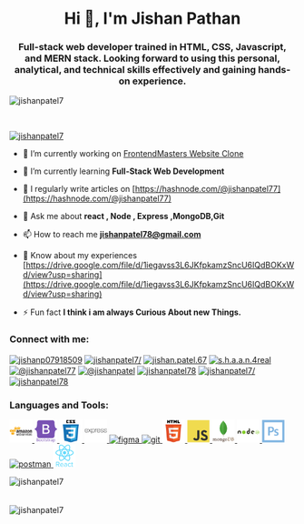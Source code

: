 <h1 align="center">Hi 👋, I'm Jishan Pathan</h1>
<h3 align="center">Full-stack web developer trained in HTML, CSS, Javascript, and MERN stack. Looking forward to using this personal, analytical, and technical skills effectively and gaining hands-on experience.</h3>

<p align="left"> <img src="https://komarev.com/ghpvc/?username=jishanpatel7&label=Profile%20views&color=0e75b6&style=flat" alt="jishanpatel7" /> </p>
<br>
<p align="left" padding="10px"> <a href="https://github.com/ryo-ma/github-profile-trophy"><img src="https://github-profile-trophy.vercel.app/?username=jishanpatel7" alt="jishanpatel7"/></a> </p>

- 🔭 I’m currently working on [FrontendMasters Website Clone](https://github.com/jishanpatel7/FrontEndMasters-Website-Clone)

- 🌱 I’m currently learning **Full-Stack Web Development**

- 📝 I regularly write articles on [https://hashnode.com/@jishanpatel77](https://hashnode.com/@jishanpatel77)

- 💬 Ask me about **react , Node , Express ,MongoDB,Git**

- 📫 How to reach me **jishanpatel78@gmail.com**

- 📄 Know about my experiences [https://drive.google.com/file/d/1iegavss3L6JKfpkamzSncU6IQdBOKxWd/view?usp=sharing](https://drive.google.com/file/d/1iegavss3L6JKfpkamzSncU6IQdBOKxWd/view?usp=sharing)

- ⚡ Fun fact **I think i am always Curious About new Things.**

<h3 align="left">Connect with me:</h3>
<p align="left">

<a href="https://twitter.com/jishanp07918509" target="_blank"><img align="center" src="https://raw.githubusercontent.com/rahuldkjain/github-profile-readme-generator/master/src/images/icons/Social/twitter.svg" alt="jishanp07918509" height="30" width="40" /></a>
<a href="https://linkedin.com/in/jishanpatel7/" target="_blank"><img align="center" src="https://raw.githubusercontent.com/rahuldkjain/github-profile-readme-generator/master/src/images/icons/Social/linked-in-alt.svg" alt="jishanpatel7/" height="30" width="40" /></a>
<a href="https://fb.com/jishan.patel.67" target="_blank"><img align="center" src="https://raw.githubusercontent.com/rahuldkjain/github-profile-readme-generator/master/src/images/icons/Social/facebook.svg" alt="jishan.patel.67" height="30" width="40" /></a>
<a href="https://instagram.com/s.h.a.a.n.4real" target="_blank"><img align="center" src="https://raw.githubusercontent.com/rahuldkjain/github-profile-readme-generator/master/src/images/icons/Social/instagram.svg" alt="s.h.a.a.n.4real" height="30" width="40" /></a>
<a href="https://hashnode.com/@jishanpatel77" target="_blank"><img align="center" src="https://raw.githubusercontent.com/rahuldkjain/github-profile-readme-generator/master/src/images/icons/Social/hashnode.svg" alt="@jishanpatel77" height="30" width="40" /></a>
<a href="https://medium.com/@jishanpatel" target="_blank"><img align="center" src="https://raw.githubusercontent.com/rahuldkjain/github-profile-readme-generator/master/src/images/icons/Social/medium.svg" alt="@jishanpatel" height="30" width="40" /></a>
<a href="https://www.hackerrank.com/jishanpatel78" target="_blank"><img align="center" src="https://raw.githubusercontent.com/rahuldkjain/github-profile-readme-generator/master/src/images/icons/Social/hackerrank.svg" alt="jishanpatel78" height="30" width="40" /></a>
<a href="https://www.leetcode.com/jishanpatel7/" target="_blank"><img align="center" src="https://raw.githubusercontent.com/rahuldkjain/github-profile-readme-generator/master/src/images/icons/Social/leet-code.svg" alt="jishanpatel7/" height="30" width="40" /></a>
<a href="https://codepen.io/jishanpatel78" target="_blank"><img align="center" src="https://raw.githubusercontent.com/rahuldkjain/github-profile-readme-generator/master/src/images/icons/Social/codepen.svg" alt="jishanpatel78" height="30" width="40" /></a>
<h3 align="left">Languages and Tools:</h3>
<p align="left"> <a href="https://aws.amazon.com" target="_blank" rel="noreferrer"> <img src="https://raw.githubusercontent.com/devicons/devicon/master/icons/amazonwebservices/amazonwebservices-original-wordmark.svg" alt="aws" width="40" height="40"/> </a> <a href="https://getbootstrap.com" target="_blank" rel="noreferrer"> <img src="https://raw.githubusercontent.com/devicons/devicon/master/icons/bootstrap/bootstrap-plain-wordmark.svg" alt="bootstrap" width="40" height="40"/> </a> <a href="https://www.w3schools.com/css/" target="_blank" rel="noreferrer"> <img src="https://raw.githubusercontent.com/devicons/devicon/master/icons/css3/css3-original-wordmark.svg" alt="css3" width="40" height="40"/> </a> <a href="https://expressjs.com" target="_blank" rel="noreferrer"> <img src="https://raw.githubusercontent.com/devicons/devicon/master/icons/express/express-original-wordmark.svg" alt="express" width="40" height="40"/> </a> <a href="https://www.figma.com/" target="_blank" rel="noreferrer"> <img src="https://www.vectorlogo.zone/logos/figma/figma-icon.svg" alt="figma" width="40" height="40"/> </a> <a href="https://git-scm.com/" target="_blank" rel="noreferrer"> <img src="https://www.vectorlogo.zone/logos/git-scm/git-scm-icon.svg" alt="git" width="40" height="40"/> </a> <a href="https://www.w3.org/html/" target="_blank" rel="noreferrer"> <img src="https://raw.githubusercontent.com/devicons/devicon/master/icons/html5/html5-original-wordmark.svg" alt="html5" width="40" height="40"/> </a> <a href="https://developer.mozilla.org/en-US/docs/Web/JavaScript" target="_blank" rel="noreferrer"> <img src="https://raw.githubusercontent.com/devicons/devicon/master/icons/javascript/javascript-original.svg" alt="javascript" width="40" height="40"/> </a> <a href="https://www.mongodb.com/" target="_blank" rel="noreferrer"> <img src="https://raw.githubusercontent.com/devicons/devicon/master/icons/mongodb/mongodb-original-wordmark.svg" alt="mongodb" width="40" height="40"/> </a> <a href="https://nodejs.org" target="_blank" rel="noreferrer"> <img src="https://raw.githubusercontent.com/devicons/devicon/master/icons/nodejs/nodejs-original-wordmark.svg" alt="nodejs" width="40" height="40"/> </a> <a href="https://www.photoshop.com/en" target="_blank" rel="noreferrer"> <img src="https://raw.githubusercontent.com/devicons/devicon/master/icons/photoshop/photoshop-line.svg" alt="photoshop" width="40" height="40"/> </a> <a href="https://postman.com" target="_blank" rel="noreferrer"> <img src="https://www.vectorlogo.zone/logos/getpostman/getpostman-icon.svg" alt="postman" width="40" height="40"/> </a> <a href="https://reactjs.org/" target="_blank" rel="noreferrer"> <img src="https://raw.githubusercontent.com/devicons/devicon/master/icons/react/react-original-wordmark.svg" alt="react" width="40" height="40"/> </a> </p>

<p><img align="left" src="https://github-readme-stats.vercel.app/api/top-langs?username=jishanpatel7&show_icons=true&locale=en&layout=compact" alt="jishanpatel7" /></p>

<br><br>

<p><img align="center" src="https://github-readme-streak-stats.herokuapp.com/?user=jishanpatel7&" alt="jishanpatel7" /></p>
